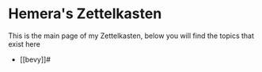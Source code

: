 # Hemera's Zettelkasten

This is the main page of my Zettelkasten, below you will find the topics that exist here

- [[bevy]]#
